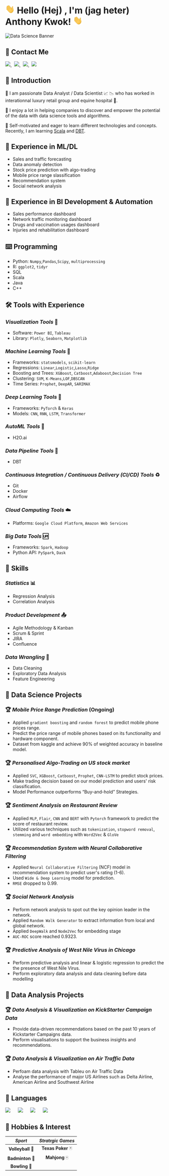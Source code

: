 <h1 align="left">
   <img src="https://raw.githubusercontent.com/ABSphreak/ABSphreak/master/gifs/Hi.gif" width="30px">
   Hello (Hej) , I'm (jag heter) Anthony Kwok!  
   <img src="https://raw.githubusercontent.com/ABSphreak/ABSphreak/master/gifs/Hi.gif" width="30px">
</h1>

![Data Science Banner](https://raw.githubusercontent.com/anthonynamnam/anthonynamnam/main/icons/ds-banner/ds-banner.jpg)

## :envelope_with_arrow: Contact Me
<p align="left"> 
<!--  LinkedIn  -->
<a href="[https://www.linkedin.com/in/anthonykwok073](https://www.linkedin.com/in/anthonykwok073/)">
  <img src="https://img.shields.io/badge/-LinkedIn-0077B5?style=for-the-badge&logo=Linkedin&logoColor=white"/>
</a>
  &nbsp
<!--  Medium  -->
<a href="[https://www.linkedin.com/in/anthonykwok073](https://www.linkedin.com/in/anthonykwok073)">
  <img src="https://img.shields.io/badge/-Medium-000000?style=for-the-badge&logo=Medium&logoColor=white"/>
</a>
  &nbsp
<!--  Kaggle  -->
<a href="[https://www.kaggle.com/anthonynam](https://www.kaggle.com/anthonynam)">
  <img src="https://img.shields.io/badge/-Kaggle-34B7EB?style=for-the-badge&logo=Medium&logoColor=white"/>
</a>
  &nbsp
<!--  Gmail  -->
<a href="mailto:kwokanthony073@gmail.com">
  <img src="https://img.shields.io/badge/-Gmail-c14438?style=for-the-badge&logo=Gmail&logoColor=white&link=mailto:kwokanthony073@gmail.com" />
</a>
</p>

## :zany_face: Introduction
:high_brightness: I am passionate Data Analyst / Data Scientist :chart_with_upwards_trend: :chart_with_downwards_trend:	 who has worked in interationnal luxury retail group and equine hospital :office:.  

:high_brightness: I enjoy a lot in helping companies to discover and empower the potential of the data with data science tools and algorithms.

:high_brightness: Self-motivated and eager to learn different technologies and concepts. Recently, I am learning [Scala](https://github.com/anthonynamnam/scala-learning) and [DBT](https://github.com/anthonynamnam/hr-data-with-dbt).

## :memo: Experience in ML/DL
- Sales and traffic forecasting
- Data anomaly detection
- Stock price prediction with algo-trading
- Mobile price range slassification
- Recommendation system
- Social network analysis

## :memo: Experience in BI Development & Automation
- Sales performance dashboard
- Network traffic monitoring dashboard
- Drugs and vaccination usages dashboard
- Injuries and rehabilitation dashboard

## :keyboard: Programming
- Python: `Numpy`,`Pandas`,`Scipy`, `multiprocessing`
- R: `ggplot2`, `tidyr`
- SQL
- Scala
- Java
- C++

## :hammer_and_wrench: Tools with Experience
### *Visualization Tools* :eyes:
  - Software: `Power BI`, `Tableau`
  - Library: `Plotly`, `Seaborn`, `Matplotlib`

### *Machine Learning Tools* :low_brightness:
- Frameworks: `statsmodels`, `scikit-learn`
- Regressions: `Linear`,`Logistic`,`Lasso`,`Ridge`
- Boosting and Trees: `XGBoost`, `Catboost`,`Adaboost`,`Decision Tree`
- Clustering: `SVM`, `K-Means`,`LOF`,`DBSCAN`
- Time Series: `Prophet`, `DeepAR`, `SARIMAX`

### *Deep Learning Tools* :high_brightness:
- Frameworks: `PyTorch` & `Keras`
- Models: `CNN`, `RNN`, `LSTM`, `Transformer`

### *AutoML Tools* :dash:
- H2O.ai

### *Data Pipeline Tools* :potable_water:
  - DBT

### *Continuous Integration / Continuous Delivery (CI/CD) Tools* :recycle:
  - Git
  - Docker
  - Airflow

### *Cloud Computing Tools* :cloud:
  - Platforms: `Google Cloud Platform`, `Amazon Web Services`

### *Big Data Tools* :up:
  - Frameworks: `Spark`, `Hadoop`
  - Python API: `PySpark`, `Dask`

## :brain: Skills
### *Statistics* :bar_chart:
- Regression Analysis
- Correlation Analysis

### *Product Development* :outbox_tray:
- Agile Methodology & Kanban
- Scrum & Sprint
- JIRA
- Confluence

### *Data Wrangling* :pencil:
- Data Cleaning
- Exploratory Data Analysis
- Feature Engineering

## :open_file_folder: Data Science Projects

### :trophy: *Mobile Price Range Prediction* (Ongoing)
- Applied `gradient boosting` and `random forest` to predict mobile phone prices range.
- Predict the price range of mobile phones based on its functionality and hardware component.  
- Dataset from kaggle and achieve 90% of weighted accuracy in baseline model.

### :trophy: *Personalised Algo-Trading on US stock market* 
- Applied `SVC`, `XGBoost`, `Catboost`, `Prophet`, `CNN-LSTM` to predict stock prices.
- Make trading decision based on our model prediction and users' risk classification.
- Model Performance outperforms “Buy-and-hold” Strategies.

### :trophy: *Sentiment Analysis on Restaurant Review*
- Applied `MLP`, `Flair`, `CNN` and `BERT` with `Pytorch` framework to predict the score of restaurant review.
- Utilized various techniques such as `tokenization`, `stopword removal`, `stemming` and `word embedding` with `Word2Vec` & `GloVe`

### :trophy: *Recommendation System with Neural Collaborative Filtering*
- Applied `Neural Collaborative Filtering` (NCF) model in recommendation system to predict user's rating (1-6).
- Used `Wide & Deep Learning` model for prediction.
- `RMSE` dropped to 0.99.

### :trophy: *Social Network Analysis*
- Perform network analysis to spot out the key opinion leader in the network.
- Applied `Random Walk Generator` to extract information from local and global network.
- Applied `DeepWalk` and `Node2Vec` for embedding stage
- `AUC-ROC` score reached 0.9323.

### :trophy: *Predictive Analysis of West Nile Virus in Chicago*
- Perform predictive analysis and linear & logistic regression to predict the the presence of West Nile Virus.
- Perform exploratory data analysis and data cleaning before data modelling

## :open_file_folder: Data Analysis Projects

### :trophy: *Data Analysis & Visualization on KickStarter Campaign Data*
- Provide data-driven recommendations based on the past 10 years of Kickstarter Campaigns data.
- Perform visualisations to support the business insights and recommendations.

### :trophy: *Data Analysis & Visualization on Air Traffic Data*
- Perfoam data analysis with Tableu on Air Traffic Data
- Analyse the performance of major US Airlines such as Delta Airline, American Airline and Southwest Airline


## :speech_balloon: Languages
<img src="https://img.shields.io/badge/English-Proficency-blue"/>&nbsp;&nbsp;&nbsp;&nbsp;&nbsp;  <img src="https://img.shields.io/badge/Cantonese-Proficency-blue"/>&nbsp;&nbsp;&nbsp;&nbsp;&nbsp;  <img src="https://img.shields.io/badge/Mandarin-Proficency-blue"/>&nbsp;&nbsp;&nbsp;&nbsp;&nbsp;  <img src="https://img.shields.io/badge/Swedish-Learning In Progress-yellow"/>

## :thought_balloon: Hobbies & Interest

| *Sport*                      | *Stratrgic Games*              |
| :---:                        | :---:                           |
|**Volleyball** :volleyball:   | **Texas Poker** :black_joker:   |
|**Badminton** :badminton:     | **Mahjong** :mahjong:           |
|**Bowling** :bowling:         |                                 


